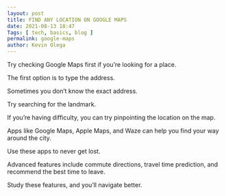 ```yaml
--- 
layout: post 
title: FIND ANY LOCATION ON GOOGLE MAPS
date: 2021-08-13 18:47
Tags: [ tech, basics, blog ]
permalink: google-maps
author: Kevin Olega 
--- 
```

Try checking Google Maps first if you’re looking for a place.

The first option is to type the address.

Sometimes you don’t know the exact address.

Try searching for the landmark.

If you’re having difficulty, you can try pinpointing the location on the map.

Apps like Google Maps, Apple Maps, and Waze can help you find your way around the city.

Use these apps to never get lost. 

Advanced features include commute directions, travel time prediction, and recommend the best time to leave.

Study these features, and you’ll navigate better.